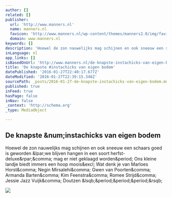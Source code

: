 ```yaml
---
author: []
related: []
publisher:
  url: 'http://www.manners.nl'
  name: manners.nl
  favicon: 'http://www.manners.nl/wp-content/themes/manners2.0/img/favicon.ico'
  domain: www.manners.nl
keywords: []
description: 'Hoewel de zon nauwelijks mag schijnen en ook sneeuw een schaars goed is geworden (we blijven hangen in een soort herfst-deluxe), mag er niet geklaagd worden. Ons kleine landje biedt immers een hoop moois! Wat denk je van Marloes Horst, Negin Mirsalehi, Gwen van Poorten, Armanda Barten, Kim Feenstra, Romee Strijd, Jessie Jazz Vuijk, Doutzen [...]'
inLanguage: nl
app_links: []
isBasedOnUrl: 'http://www.manners.nl/de-knapste-instachicks-van-eigen-bodem/'
title: 'De knapste #instachicks van eigen bodem'
datePublished: '2016-01-27T22:40:17.677Z'
dateModified: '2016-01-27T22:39:15.346Z'
sourcePath: _posts/2016-01-27-de-knapste-instachicks-van-eigen-bodem.md
published: true
inFeed: true
hasPage: false
inNav: false
_context: 'http://schema.org'
_type: MediaObject

---
```

<article style=""><h1>De knapste &amp;num;instachicks van eigen bodem</h1><p>Hoewel de zon nauwelijks mag schijnen en ook sneeuw een schaars goed is geworden &amp;lpar;we blijven hangen in een soort herfst-deluxe&amp;rpar;&amp;comma; mag er niet geklaagd worden&amp;period; Ons kleine landje biedt immers een hoop moois&amp;excl; Wat denk je van Marloes Horst&amp;comma; Negin Mirsalehi&amp;comma; Gwen van Poorten&amp;comma; Armanda Barten&amp;comma; Kim Feenstra&amp;comma; Romee Strijd&amp;comma; Jessie Jazz Vuijk&amp;comma; Doutzen &amp;lsqb;&amp;period;&amp;period;&amp;period;&amp;rsqb;</p><img src="http://www.manners.nl/wp-content/uploads/2016/01/Manners-de-mooiste-instachicks-van-eigen-bodem.jpg" /></article>